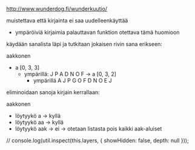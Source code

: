 http://www.wunderdog.fi/wunderkuutio/

muistettava että kirjainta ei saa uudelleenkäyttää
- ympäröiviä kirjaimia palauttavan funktion otettava tämä huomioon

käydään sanalista läpi ja tutkitaan jokaisen rivin sana erikseen:

aakkonen

- a [0, 3, 3]
    - ympärillä: J P A D N O F
    -> a [0, 3, 2]
        - ympärillä A J P G O F D N O E J

eliminoidaan sanoja kirjain kerrallaan:

aakkonen

- löytyykö a
    -> kyllä
- löytyykö aa
    -> kyllä
- löytyykö aak
    -> ei
    -> otetaan listasta pois kaikki aak-aluiset


// console.log(util.inspect(this.layers, { showHidden: false, depth: null }));

